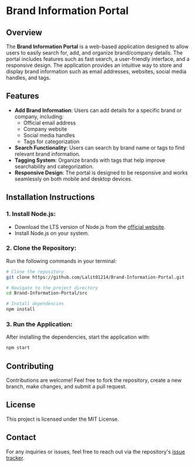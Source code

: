 # Brand Information Portal

## Overview
The **Brand Information Portal** is a web-based application designed to allow users to easily search for, add, and organize brand/company details. The portal includes features such as fast search, a user-friendly interface, and a responsive design. The application provides an intuitive way to store and display brand information such as email addresses, websites, social media handles, and tags.

## Features
- **Add Brand Information**: Users can add details for a specific brand or company, including:
  - Official email address
  - Company website
  - Social media handles
  - Tags for categorization
- **Search Functionality**: Users can search by brand name or tags to find relevant brand information.
- **Tagging System**: Organize brands with tags that help improve searchability and categorization.
- **Responsive Design**: The portal is designed to be responsive and works seamlessly on both mobile and desktop devices.

## Installation Instructions

### 1. Install Node.js:
- Download the LTS version of Node.js from the [official website](https://nodejs.org/).
- Install Node.js on your system.

### 2. Clone the Repository:
Run the following commands in your terminal:
```sh
# Clone the repository
git clone https://github.com/Lalit01214/Brand-Information-Portal.git

# Navigate to the project directory
cd Brand-Information-Portal/src

# Install dependencies
npm install
```

### 3. Run the Application:
After installing the dependencies, start the application with:
```sh
npm start
```

## Contributing
Contributions are welcome! Feel free to fork the repository, create a new branch, make changes, and submit a pull request.

## License
This project is licensed under the MIT License.

## Contact
For any inquiries or issues, feel free to reach out via the repository's [issue tracker](https://github.com/Lalit01214/Brand-Information-Portal/issues).
